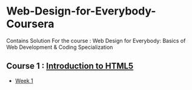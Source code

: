 # Web-Design-for-Everybody-Coursera

Contains Solution For the course : Web Design for Everybody: Basics of Web Development &amp; Coding Specialization

## Course 1 : [Introduction to HTML5](https://www.coursera.org/learn/html)

- [Week 1]()
